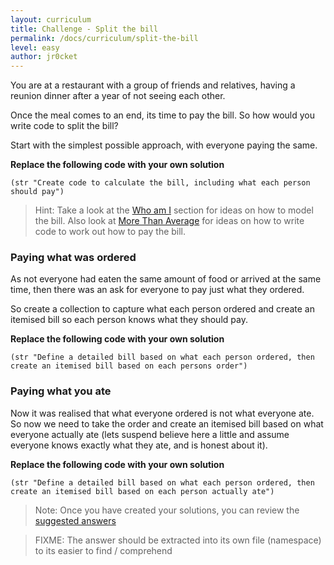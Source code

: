 ```yaml
---
layout: curriculum
title: Challenge - Split the bill 
permalink: /docs/curriculum/split-the-bill
level: easy
author: jr0cket
---
```


You are at a restaurant with a group of friends and relatives, having a reunion dinner after a year of not seeing each other.

Once the meal comes to an end, its time to pay the bill.  So how would you write code to split the bill?

Start with the simplest possible approach, with everyone paying the same.

**Replace the following code with your own solution**

~~~klipse
(str "Create code to calculate the bill, including what each person should pay")
~~~

> Hint: Take a look at the [Who am I](/community-docs/docs/curriculum/who-am-i) section for ideas on how to model the bill.  Also look at [More Than Average](/community-docs/docs/curriculum/more-than-average) for ideas on how to write code to work out how to pay the bill.


### Paying what was ordered

As not everyone had eaten the same amount of food or arrived at the same time, then there was an ask for everyone to pay just what they ordered.

So create a collection to capture what each person ordered and create an itemised bill so each person knows what they should pay.


**Replace the following code with your own solution**

~~~klipse
(str "Define a detailed bill based on what each person ordered, then create an itemised bill based on each persons order")
~~~



### Paying what you ate

Now it was realised that what everyone ordered is not what everyone ate.  So now we need to take the order and create an itemised bill based on what everyone actually ate (lets suspend believe here a little and assume everyone knows exactly what they ate, and is honest about it).

**Replace the following code with your own solution**

~~~klipse
(str "Define a detailed bill based on what each person ordered, then create an itemised bill based on each person actually ate")
~~~


> Note: Once you have created your solutions, you can review the [suggested answers](https://github.com/ClojureBridgeLondon/clojurebridgelondon-exercises-examples/blob/master/src/clojurebridgelondon_exercises_examples/functions.clj)

> FIXME: The answer should be extracted into its own file (namespace) to its easier to find / comprehend

